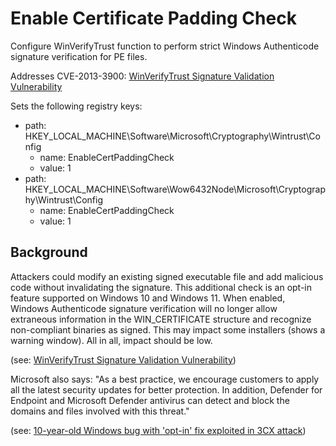 # Enable Certificate Padding Check
Configure WinVerifyTrust function to perform strict Windows Authenticode signature verification for PE files.

Addresses CVE-2013-3900: [WinVerifyTrust Signature Validation Vulnerability](https://msrc.microsoft.com/update-guide/en-US/vulnerability/CVE-2013-3900)

Sets the following registry keys:

- path: HKEY_LOCAL_MACHINE\Software\Microsoft\Cryptography\Wintrust\Config 
  - name: EnableCertPaddingCheck
  - value: 1
- path: HKEY_LOCAL_MACHINE\Software\Wow6432Node\Microsoft\Cryptography\Wintrust\Config
  - name: EnableCertPaddingCheck
  - value: 1

## Background
Attackers could modify an existing signed executable file and add malicious code without invalidating the signature.
This additional check is an opt-in feature supported on Windows 10 and Windows 11. When enabled, Windows Authenticode signature verification will no longer allow extraneous information in the WIN_CERTIFICATE structure and recognize non-compliant binaries as signed. This may impact some installers (shows a warning window). All in all, impact should be low. 

(see: [WinVerifyTrust Signature Validation Vulnerability](https://msrc.microsoft.com/update-guide/en-US/vulnerability/CVE-2013-3900))
  
Microsoft also says: "As a best practice, we encourage customers to apply all the latest security updates for better protection. In addition, Defender for Endpoint and Microsoft Defender antivirus can detect and block the domains and files involved with this threat."

(see: [10-year-old Windows bug with 'opt-in' fix exploited in 3CX attack](https://www.bleepingcomputer.com/news/microsoft/10-year-old-windows-bug-with-opt-in-fix-exploited-in-3cx-attack/))
